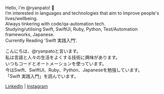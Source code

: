 <p>
Hello, i'm @ryanpato! 👋  <br>
I’m interested in languages and technologies that aim to improve people's lives/wellbeing.<br>
Always tinkering with code/qa-automation tech.<br>
Studying/utilising Swift, SwiftUI, Ruby, Python, Test/Automation frameworks, Japanese.<br>
Currently Reading 'Swift 実践入門'.
</p>

<p>
こんにちは、@ryanpatoと言います。 <br>
私は言語と人々の生活をよくする技術に興味があります。<br>
いつもコードとオートメーションを使っています。<br>
今はSwift、SwiftUI、Ruby、Python、Japaneseを勉強しています。<br>
「Swift 実践入門」を読んでいます。
</p>

[LinkedIn](https://www.linkedin.com/in/ryan--paterson/) | [Instagram](https://www.instagram.com/ry_pato/)
